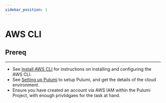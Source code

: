 ```yaml
---
sidebar_position: 1
---
```


# AWS CLI

## Prereq
---
- See [Install AWS CLI](/docs/05-archive/01-aws/01-the-basics.md#install-aws-cli) for instructions on installing and configuring the AWS CLI.
- See [Setting up Pulumi](../../03-guides/01-repositories/05-pulumi.md) to setup Pulumi, and get the details of the cloud environment.
- Ensure you have created an account via AWS IAM within the Pulumi Project, with enough privlidgaes for the task at hand.